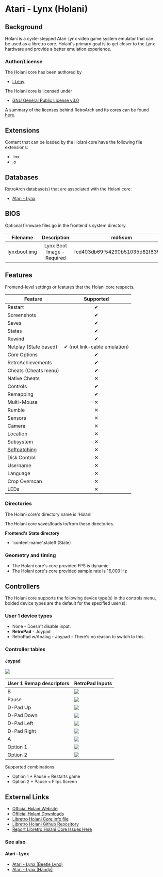 # Atari - Lynx (Holani)

## Background

Holani is a cycle-stepped Atari Lynx video game system emulator that can be used as a libretro core.  Holani's primary goal is to get closer to the Lynx hardware and provide a better emulation experience.

### Author/License

The Holani core has been authored by

- [LLeny](https://github.com/LLeny)

The Holani core is licensed under

- [GNU General Public License v3.0](https://github.com/LLeny/holani/blob/main/LICENSE)

A summary of the licenses behind RetroArch and its cores can be found [here](../development/licenses.md).

## Extensions

Content that can be loaded by the Holani core have the following file extensions:

- .lnx
- .o

## Databases

RetroArch database(s) that are associated with the Holani core:

- [Atari - Lynx](https://github.com/libretro/libretro-database/blob/master/rdb/Atari%20-%20Lynx.rdb)

## BIOS

Optional firmware files go in the frontend's system directory.

|   Filename    |    Description             |              md5sum              |
|:-------------:|:--------------------------:|:--------------------------------:|
| lynxboot.img  | Lynx Boot Image - Required | fcd403db69f54290b51035d82f835e7b |

## Features

Frontend-level settings or features that the Holani core respects.

| Feature           | Supported |
|-------------------|:---------:|
| Restart           | ✔         |
| Screenshots       | ✔         |
| Saves             | ✔         |
| States            | ✔         |
| Rewind            | ✔         |
| Netplay (State based) | ✔ (not link-cable emulation) |
| Core Options      | ✔         |
| RetroAchievements | ✔         |
| Cheats (Cheats menu) | ✔         |
| Native Cheats     | ✕         |
| Controls          | ✔         |
| Remapping         | ✔         |
| Multi-Mouse       | ✕         |
| Rumble            | ✕         |
| Sensors           | ✕         |
| Camera            | ✕         |
| Location          | ✕         |
| Subsystem         | ✕         |
| [Softpatching](../guides/softpatching.md) | ✕         |
| Disk Control      | ✕         |
| Username          | ✕         |
| Language          | ✕         |
| Crop Overscan     | ✕         |
| LEDs              | ✕         |

### Directories

The Holani core's directory name is 'Holani'

The Holani core saves/loads to/from these directories.

**Frontend's State directory**

- 'content-name'.state# (State)

### Geometry and timing

- The Holani core's core provided FPS is dynamic
- The Holani core's core provided sample rate is 16,000 Hz

## Controllers

The Holani core supports the following device type(s) in the controls menu, bolded device types are the default for the specified user(s):

### User 1 device types

- None - Doesn't disable input.
- **RetroPad** - Joypad
- RetroPad w/Analog - Joypad - There's no reason to switch to this.

### Controller tables

#### Joypad

![](../image/controller/lynx.png)

| User 1 Remap descriptors | RetroPad Inputs                             |
|--------------------------|---------------------------------------------|
| B                        | ![](../image/retropad/retro_b.png)          |
| Pause                    | ![](../image/retropad/retro_start.png)      |
| D-Pad Up                 | ![](../image/retropad/retro_dpad_up.png)    |
| D-Pad Down               | ![](../image/retropad/retro_dpad_down.png)  |
| D-Pad Left               | ![](../image/retropad/retro_dpad_left.png)  |
| D-Pad Right              | ![](../image/retropad/retro_dpad_right.png) |
| A                        | ![](../image/retropad/retro_a.png)          |
| Option 1                 | ![](../image/retropad/retro_l1.png)         |
| Option 2                 | ![](../image/retropad/retro_r1.png)         |

Supported combinations

- Option 1 + Pause = Restarts game
- Option 2 + Pause = Flips Screen

## External Links

- [Official Holani Website](https://github.com/LLeny/holani-retro)
- [Official Holani Downloads](https://github.com/LLeny/holani-retro/releases)
- [Libretro Holani Core info file](https://github.com/libretro/libretro-super/blob/master/dist/info/holani_libretro.info)
- [Libretro Holani Github Repository](https://github.com/LLeny/holani-retro)
- [Report Libretro Holani Core Issues Here](https://github.com/LLeny/holani-retro/issues)

### See also

#### Atari - Lynx

- [Atari - Lynx (Beetle Lynx)](beetle_lynx.md)
- [Atari - Lynx (Handy)](handy.md)
